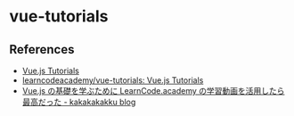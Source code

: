 # vue-tutorials
## References
* [Vue.js Tutorials](https://www.youtube.com/playlist?list=PLoYCgNOIyGADZuvKJweutZDOO9VI9YiJ9)
* [learncodeacademy/vue-tutorials: Vue.js Tutorials](https://github.com/learncodeacademy/vue-tutorials)
* [Vue.js の基礎を学ぶために LearnCode.academy の学習動画を活用したら最高だった - kakakakakku blog](http://kakakakakku.hatenablog.com/entry/2018/02/18/113426)
